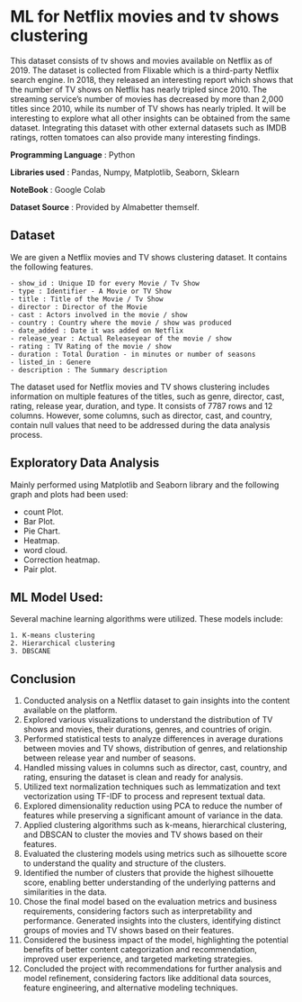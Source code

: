 # ML for Netflix movies and tv shows clustering
 This dataset consists of tv shows and movies available on Netflix as of 2019. The dataset is collected from Flixable which is a third-party Netflix search engine.
  In 2018, they released an interesting report which shows that the number of TV shows on Netflix has nearly tripled since 2010. The streaming service’s number of movies has decreased by more than 2,000 titles since 2010, while its number of TV shows has nearly tripled.   It will be interesting to explore what all other insights can be obtained from the same dataset.
Integrating this dataset with other external datasets such as IMDB ratings, rotten tomatoes can also provide many interesting findings.

**Programming Language** : Python

**Libraries used** : Pandas, Numpy, Matplotlib, Seaborn, Sklearn

**NoteBook** : Google Colab

**Dataset Source** : Provided by Almabetter themself.
 
## Dataset 
We are given a Netflix movies and TV shows clustering dataset. It contains the following features.
```
- show_id : Unique ID for every Movie / Tv Show
- type : Identifier - A Movie or TV Show
- title : Title of the Movie / Tv Show
- director : Director of the Movie
- cast : Actors involved in the movie / show
- country : Country where the movie / show was produced
- date_added : Date it was added on Netflix
- release_year : Actual Releaseyear of the movie / show
- rating : TV Rating of the movie / show
- duration : Total Duration - in minutes or number of seasons
- listed_in : Genere
- description : The Summary description
```

The dataset used for Netflix movies and TV shows clustering includes information on multiple features of the titles, such as genre, director, cast, rating, release year, duration, and type. It consists of 7787 rows and 12 columns.
However, some columns, such as director, cast, and country, contain null values that need to be addressed during the data analysis process.
  
## Exploratory Data Analysis
 Mainly performed using Matplotlib and Seaborn library and the following graph and plots had been used:
   - count Plot.
   - Bar Plot.
   - Pie Chart.
   - Heatmap.
   - word cloud. 
   - Correction heatmap.
   - Pair plot.
     
             
## ML Model Used:

Several machine learning algorithms were utilized. These models include:
```
1. K-means clustering
2. Hierarchical clustering
3. DBSCANE
```

## Conclusion  
1. Conducted analysis on a Netflix dataset to gain insights into the content available on the platform.
2. Explored various visualizations to understand the distribution of TV shows and movies, their durations, genres, and countries of origin.
3. Performed statistical tests to analyze differences in average durations between movies and TV shows, distribution of genres, and relationship between release year and number of seasons.
4. Handled missing values in columns such as director, cast, country, and rating, ensuring the dataset is clean and ready for analysis.
5. Utilized text normalization techniques such as lemmatization and text vectorization using TF-IDF to process and represent textual data.
6. Explored dimensionality reduction using PCA to reduce the number of features while preserving a significant amount of variance in the data.
7. Applied clustering algorithms such as k-means, hierarchical clustering, and DBSCAN to cluster the movies and TV shows based on their features.
8. Evaluated the clustering models using metrics such as silhouette score to understand the quality and structure of the clusters.
9. Identified the number of clusters that provide the highest silhouette score, enabling better understanding of the underlying patterns and similarities in the data.
10. Chose the final model based on the evaluation metrics and business requirements, considering factors such as interpretability and performance. Generated insights into the clusters, identifying distinct groups of movies and TV shows based on their features.
11. Considered the business impact of the model, highlighting the potential benefits of better content categorization and recommendation, improved user experience, and targeted marketing strategies.
12. Concluded the project with recommendations for further analysis and model refinement, considering factors like additional data sources, feature engineering, and alternative modeling techniques.
